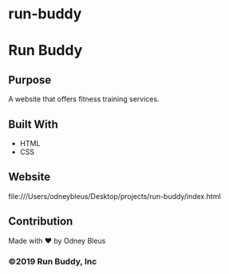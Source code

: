 # run-buddy
# Run Buddy

## Purpose
A website that offers fitness training services.

## Built With
* HTML
* CSS

## Website
file:///Users/odneybleus/Desktop/projects/run-buddy/index.html

## Contribution
Made with ❤️ by Odney Bleus


### ©️2019 Run Buddy, Inc 

